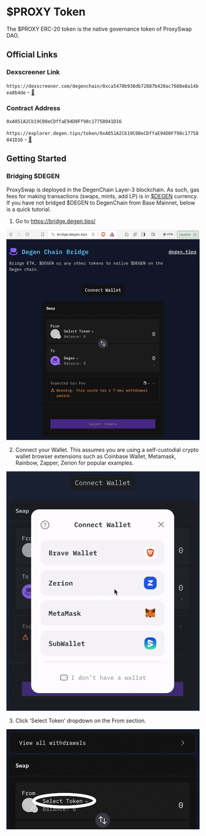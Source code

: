 # $PROXY Token

The $PROXY ERC-20 token is the native governance token of ProxySwap DAO.

## Official Links

### Dexscreener Link

`https://dexscreener.com/degenchain/0xca5470b938db72887b420ac7688e8a14bea8b4de` - [🔗](https://dexscreener.com/degenchain/0xca5470b938db72887b420ac7688e8a14bea8b4de)

### Contract Address

```
0xA051A2Cb19C00eCDffaE94D0Ff98c17758041D16
```
`https://explorer.degen.tips/token/0xA051A2Cb19C00eCDffaE94D0Ff98c17758041D16` - [🔗](https://explorer.degen.tips/token/0xA051A2Cb19C00eCDffaE94D0Ff98c17758041D16)

## Getting Started

### Bridging $DEGEN 

ProxySwap is deployed in the DegenChain Layer-3 blockchain. As such, gas fees for making transactions (swaps, mints, add LP) is in [$DEGEN](https://dexscreener.com/base/0xc9034c3e7f58003e6ae0c8438e7c8f4598d5acaa) currency. If you have not bridged $DEGEN to DegenChain from Base Mainnet, below is a quick tutorial.

1. Go to https://bridge.degen.tips/ 

![DegenChain Bridge website](./docs/images/degenchain-bridge.png)

2. Connect your Wallet. This assumes you are using a self-custodial crypto wallet browser extensions such as Coinbase Wallet, Metamask, Rainbow, Zapper, Zerion for popular examples.

![Connect your Wallet](./docs/images/connect-wallet.gif)

3. Click 'Select Token' dropdown on the From section.

![From Token](./docs/images/from-token.png)
